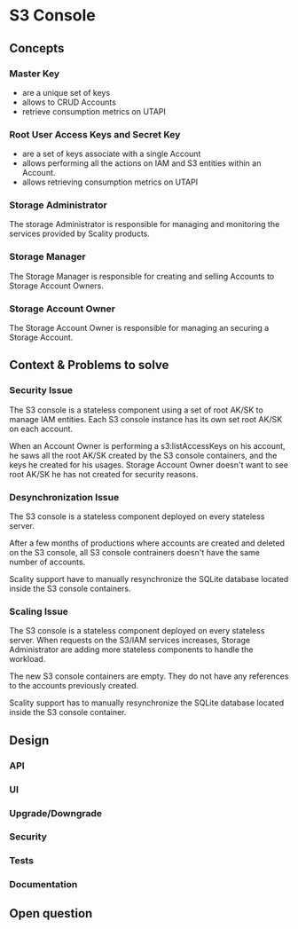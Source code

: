# S3 Console

## Concepts

### Master Key

- are a unique set of keys
- allows to CRUD Accounts
- retrieve consumption metrics on UTAPI

### Root User Access Keys and Secret Key

- are a set of keys associate with a single Account
- allows performing all the actions on IAM and S3 entities within an Account.
- allows retrieving consumption metrics on UTAPI

### Storage Administrator

The storage Administrator is responsible for managing and monitoring the services
provided by Scality products.

### Storage Manager

The Storage Manager is responsible for creating and selling Accounts to Storage
Account Owners.

### Storage Account Owner

The Storage Account Owner is responsible for managing an securing a Storage Account.

## Context & Problems to solve

### Security Issue

The S3 console is a stateless component using a set of root AK/SK to manage IAM
entities. Each S3 console instance has its own set root AK/SK on each account.  

When an Account Owner is performing a s3:listAccessKeys on his account, he saws
all the root AK/SK created by the S3 console containers, and the keys he created
for his usages. Storage Account Owner doesn't want to see root AK/SK he has
not created for security reasons.

### Desynchronization Issue

The S3 console is a stateless component deployed on every stateless server.

After a few months of productions where accounts are created and deleted on the
S3 console, all S3 console contrainers doesn't have the same number of accounts.  

Scality support have to manually resynchronize the SQLite database located inside
the S3 console containers.

### Scaling Issue

The S3 console is a stateless component deployed on every stateless server. When
requests on the S3/IAM services increases, Storage Administrator are adding more 
stateless components to handle the workload.

The new S3 console containers are empty. They do not have any references to 
the accounts previously created.

Scality support has to manually resynchronize 
the SQLite database located inside the S3 console container.

## Design

### API

### UI

### Upgrade/Downgrade

### Security

### Tests

### Documentation

## Open question